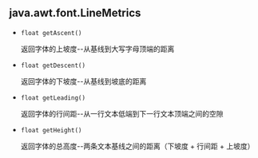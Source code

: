 ## java.awt.font.LineMetrics

* `float getAscent()`

    返回字体的上坡度--从基线到大写字母顶端的距离
    
* `float getDescent()`

    返回字体的下坡度--从基线到坡底的距离
    
* `float getLeading()`

    返回字体的行间距--从一行文本低端到下一行文本顶端之间的空隙
    
* `float getHeight()`

    返回字体的总高度--两条文本基线之间的距离（下坡度 + 行间距 + 上坡度）